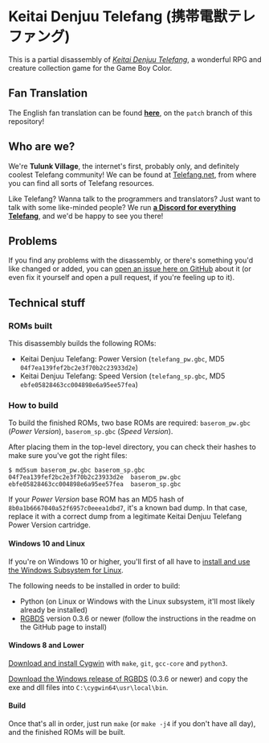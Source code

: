 # Keitai Denjuu Telefang (携帯電獣テレファング)

This is a partial disassembly of *[Keitai Denjuu Telefang](https://en.wikipedia.org/wiki/Keitai_Denj%C5%AB_Telefang)*, a wonderful RPG and creature collection game for the Game Boy Color.

## Fan Translation

The English fan translation can be found **[here](https://github.com/telefang/telefang/tree/patch)**, on the `patch` branch of this repository!

## Who are we?

We're **Tulunk Village**, the internet's first, probably only, and definitely coolest Telefang community! We can be found at [Telefang.net](http://telefang.net/), from where you can find all sorts of Telefang resources.

Like Telefang? Wanna talk to the programmers and translators? Just want to talk with some like-minded people? We run **[a Discord for everything Telefang](https://discord.gg/BMqRucb)**, and we'd be happy to see you there!

## Problems

If you find any problems with the disassembly, or there's something you'd like changed or added, you can [open an issue here on GitHub](https://github.com/telefang/telefang/issues) about it (or even fix it yourself and open a pull request, if you're feeling up to it).

## Technical stuff

### ROMs built

This disassembly builds the following ROMs:
* Keitai Denjuu Telefang: Power Version (`telefang_pw.gbc`, MD5 `04f7ea139fef2bc2e3f70b2c23933d2e`)
* Keitai Denjuu Telefang: Speed Version (`telefang_sp.gbc`, MD5 `ebfe05828463cc004898e6a95ee57fea`)

### How to build

To build the finished ROMs, two base ROMs are required: `baserom_pw.gbc` (*Power Version*), `baserom_sp.gbc` (*Speed Version*).

After placing them in the top-level directory, you can check their hashes to make sure you've got the right files:

```
$ md5sum baserom_pw.gbc baserom_sp.gbc
04f7ea139fef2bc2e3f70b2c23933d2e  baserom_pw.gbc
ebfe05828463cc004898e6a95ee57fea  baserom_sp.gbc
```

If your *Power Version* base ROM has an MD5 hash of `8b0a1b6667040a52f6957c0eeea1dbd7`, it's a known bad dump. In that case, replace it with a correct dump from a legitimate Keitai Denjuu Telefang Power Version cartridge.

#### Windows 10 and Linux

If you're on Windows 10 or higher, you'll first of all have to [install and use the Windows Subsystem for Linux](https://docs.microsoft.com/en-us/windows/wsl/install-win10).

The following needs to be installed in order to build:

* Python (on Linux or Windows with the Linux subsystem, it'll most likely already be installed)
* [RGBDS](https://github.com/rednex/rgbds#2-building-rgbds-from-source) version 0.3.6 or newer (follow the instructions in the readme on the GitHub page to install)

#### Windows 8 and Lower

[Download and install Cygwin](http://cygwin.com/install.html) with `make`, `git`, `gcc-core` and `python3`.

[Download the Windows release of RGBDS](https://github.com/rednex/rgbds/releases/) (0.3.6 or newer) and copy the exe and dll files into `C:\cygwin64\usr\local\bin`.

#### Build

Once that's all in order, just run `make` (or `make -j4` if you don't have all day), and the finished ROMs will be built.
